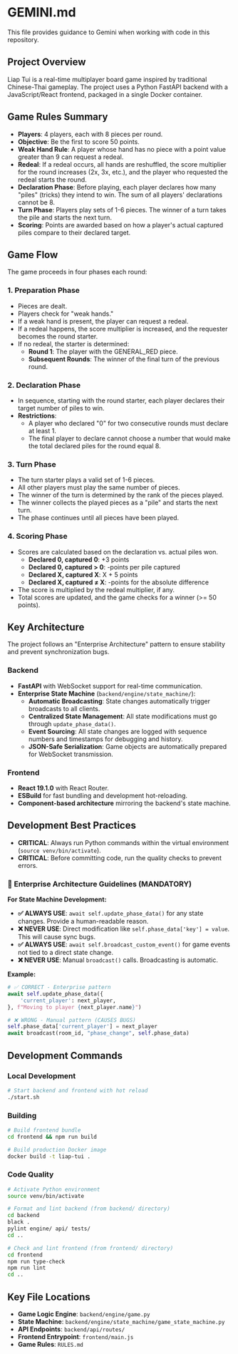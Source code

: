 # GEMINI.md

This file provides guidance to Gemini when working with code in this repository.

## Project Overview

Liap Tui is a real-time multiplayer board game inspired by traditional Chinese-Thai gameplay. The project uses a Python FastAPI backend with a JavaScript/React frontend, packaged in a single Docker container.

## Game Rules Summary

- **Players**: 4 players, each with 8 pieces per round.
- **Objective**: Be the first to score 50 points.
- **Weak Hand Rule**: A player whose hand has no piece with a point value greater than 9 can request a redeal.
- **Redeal**: If a redeal occurs, all hands are reshuffled, the score multiplier for the round increases (2x, 3x, etc.), and the player who requested the redeal starts the round.
- **Declaration Phase**: Before playing, each player declares how many "piles" (tricks) they intend to win. The sum of all players' declarations cannot be 8.
- **Turn Phase**: Players play sets of 1-6 pieces. The winner of a turn takes the pile and starts the next turn.
- **Scoring**: Points are awarded based on how a player's actual captured piles compare to their declared target.

## Game Flow

The game proceeds in four phases each round:

### 1. Preparation Phase
- Pieces are dealt.
- Players check for "weak hands."
- If a weak hand is present, the player can request a redeal.
- If a redeal happens, the score multiplier is increased, and the requester becomes the round starter.
- If no redeal, the starter is determined:
    - **Round 1**: The player with the GENERAL_RED piece.
    - **Subsequent Rounds**: The winner of the final turn of the previous round.

### 2. Declaration Phase
- In sequence, starting with the round starter, each player declares their target number of piles to win.
- **Restrictions**:
    - A player who declared "0" for two consecutive rounds must declare at least 1.
    - The final player to declare cannot choose a number that would make the total declared piles for the round equal 8.

### 3. Turn Phase
- The turn starter plays a valid set of 1-6 pieces.
- All other players must play the same number of pieces.
- The winner of the turn is determined by the rank of the pieces played.
- The winner collects the played pieces as a "pile" and starts the next turn.
- The phase continues until all pieces have been played.

### 4. Scoring Phase
- Scores are calculated based on the declaration vs. actual piles won.
    - **Declared 0, captured 0**: +3 points
    - **Declared 0, captured > 0**: -points per pile captured
    - **Declared X, captured X**: X + 5 points
    - **Declared X, captured ≠ X**: -points for the absolute difference
- The score is multiplied by the redeal multiplier, if any.
- Total scores are updated, and the game checks for a winner (>= 50 points).

## Key Architecture

The project follows an "Enterprise Architecture" pattern to ensure stability and prevent synchronization bugs.

### Backend
- **FastAPI** with WebSocket support for real-time communication.
- **Enterprise State Machine** (`backend/engine/state_machine/`):
    - **Automatic Broadcasting**: State changes automatically trigger broadcasts to all clients.
    - **Centralized State Management**: All state modifications must go through `update_phase_data()`.
    - **Event Sourcing**: All state changes are logged with sequence numbers and timestamps for debugging and history.
    - **JSON-Safe Serialization**: Game objects are automatically prepared for WebSocket transmission.

### Frontend
- **React 19.1.0** with React Router.
- **ESBuild** for fast bundling and development hot-reloading.
- **Component-based architecture** mirroring the backend's state machine.

## Development Best Practices

- **CRITICAL**: Always run Python commands within the virtual environment (`source venv/bin/activate`).
- **CRITICAL**: Before committing code, run the quality checks to prevent errors.

### **🚀 Enterprise Architecture Guidelines (MANDATORY)**

**For State Machine Development:**
- **✅ ALWAYS USE**: `await self.update_phase_data()` for any state changes. Provide a human-readable reason.
- **❌ NEVER USE**: Direct modification like `self.phase_data['key'] = value`. This will cause sync bugs.
- **✅ ALWAYS USE**: `await self.broadcast_custom_event()` for game events not tied to a direct state change.
- **❌ NEVER USE**: Manual `broadcast()` calls. Broadcasting is automatic.

**Example:**
```python
# ✅ CORRECT - Enterprise pattern
await self.update_phase_data({
    'current_player': next_player,
}, f"Moving to player {next_player.name}")

# ❌ WRONG - Manual pattern (CAUSES BUGS)
self.phase_data['current_player'] = next_player
await broadcast(room_id, "phase_change", self.phase_data)
```

## Development Commands

### Local Development
```bash
# Start backend and frontend with hot reload
./start.sh
```

### Building
```bash
# Build frontend bundle
cd frontend && npm run build

# Build production Docker image
docker build -t liap-tui .
```

### Code Quality
```bash
# Activate Python environment
source venv/bin/activate

# Format and lint backend (from backend/ directory)
cd backend
black .
pylint engine/ api/ tests/
cd ..

# Check and lint frontend (from frontend/ directory)
cd frontend
npm run type-check
npm run lint
cd ..
```

## Key File Locations

- **Game Logic Engine**: `backend/engine/game.py`
- **State Machine**: `backend/engine/state_machine/game_state_machine.py`
- **API Endpoints**: `backend/api/routes/`
- **Frontend Entrypoint**: `frontend/main.js`
- **Game Rules**: `RULES.md`
